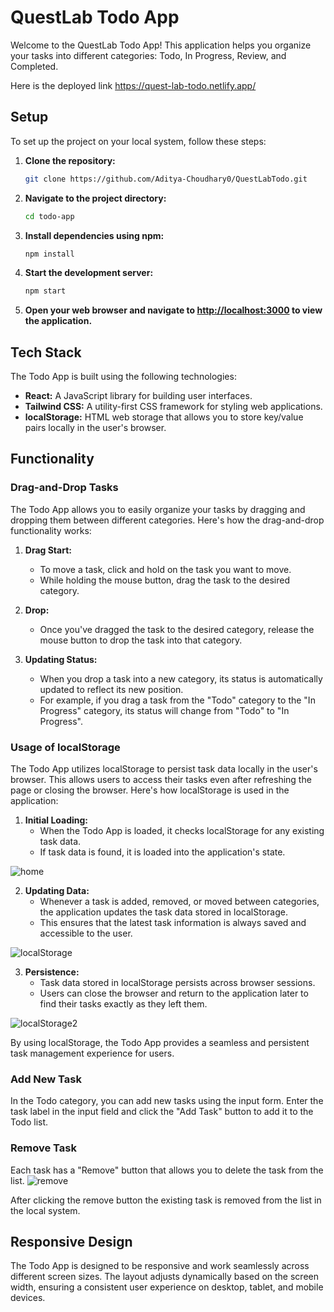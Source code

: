 # QuestLab Todo App

Welcome to the QuestLab Todo App! This application helps you organize your tasks into different categories: Todo, In Progress, Review, and Completed.

Here is the deployed link https://quest-lab-todo.netlify.app/

## Setup

To set up the project on your local system, follow these steps:

1. **Clone the repository:**
    ```bash
    git clone https://github.com/Aditya-Choudhary0/QuestLabTodo.git
    ```

2. **Navigate to the project directory:**
    ```bash
    cd todo-app
    ```

3. **Install dependencies using npm:**
    ```bash
    npm install
    ```

4. **Start the development server:**
    ```bash
    npm start
    ```

5. **Open your web browser and navigate to [http://localhost:3000](http://localhost:3000) to view the application.**

## Tech Stack

The Todo App is built using the following technologies:

- **React:** A JavaScript library for building user interfaces.
- **Tailwind CSS:** A utility-first CSS framework for styling web applications.
- **localStorage:** HTML web storage that allows you to store key/value pairs locally in the user's browser.

## Functionality

### Drag-and-Drop Tasks

The Todo App allows you to easily organize your tasks by dragging and dropping them between different categories. Here's how the drag-and-drop functionality works:

1. **Drag Start:** 
   - To move a task, click and hold on the task you want to move. 
   - While holding the mouse button, drag the task to the desired category.

2. **Drop:**
   - Once you've dragged the task to the desired category, release the mouse button to drop the task into that category.

3. **Updating Status:**
   - When you drop a task into a new category, its status is automatically updated to reflect its new position.
   - For example, if you drag a task from the "Todo" category to the "In Progress" category, its status will change from "Todo" to "In Progress".

### Usage of localStorage

The Todo App utilizes localStorage to persist task data locally in the user's browser. This allows users to access their tasks even after refreshing the page or closing the browser. Here's how localStorage is used in the application:

1. **Initial Loading:**
   - When the Todo App is loaded, it checks localStorage for any existing task data.
   - If task data is found, it is loaded into the application's state.

![home](https://github.com/Aditya-Choudhary0/QuestLabTodo/assets/113030961/70500312-4166-49d7-8154-f8848b7327f6)

2. **Updating Data:**
   - Whenever a task is added, removed, or moved between categories, the application updates the task data stored in localStorage.
   - This ensures that the latest task information is always saved and accessible to the user.

![localStorage](https://github.com/Aditya-Choudhary0/QuestLabTodo/assets/113030961/274f1ae8-0f5d-4c41-ba8a-82e249a834c8)


3. **Persistence:**
   - Task data stored in localStorage persists across browser sessions.
   - Users can close the browser and return to the application later to find their tasks exactly as they left them.

![localStorage2](https://github.com/Aditya-Choudhary0/QuestLabTodo/assets/113030961/f8545eb6-5f43-49d8-a1c8-012bef060958)

By using localStorage, the Todo App provides a seamless and persistent task management experience for users.

### Add New Task

In the Todo category, you can add new tasks using the input form.
Enter the task label in the input field and click the "Add Task" button to add it to the Todo list.

### Remove Task

Each task has a "Remove" button that allows you to delete the task from the list.
![remove](https://github.com/Aditya-Choudhary0/QuestLabTodo/assets/113030961/5749cff3-37c8-4e23-81ea-38155c90b655)

After clicking the remove button the existing task is removed from the list in the local system.

## Responsive Design

The Todo App is designed to be responsive and work seamlessly across different screen sizes. The layout adjusts dynamically based on the screen width, ensuring a consistent user experience on desktop, tablet, and mobile devices.
